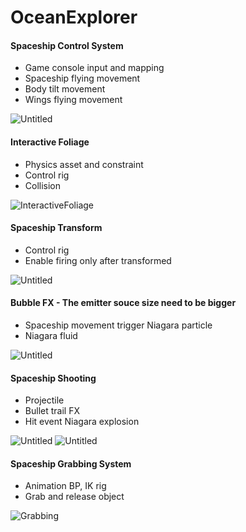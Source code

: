 # OceanExplorer
 
#### Spaceship Control System
- Game console input and mapping
- Spaceship flying movement
- Body tilt movement
- Wings flying movement

![Untitled](https://github.com/TimChen1383/OceanExplorer/assets/37008451/891c0a95-7f8f-4ff9-a2b6-665be03054fc)

#### Interactive Foliage
- Physics asset and constraint
- Control rig
- Collision

![InteractiveFoliage](https://github.com/TimChen1383/OceanExplorer/assets/37008451/76d17f64-aadd-46c4-b9ff-1663ac201729)

#### Spaceship Transform
- Control rig
- Enable firing only after transformed

![Untitled](https://github.com/TimChen1383/OceanExplorer/assets/37008451/85c6b17a-d245-4ed0-aac4-2e676e18412f)


#### Bubble FX - The emitter souce size need to be bigger
- Spaceship movement trigger Niagara particle
- Niagara fluid

![Untitled](https://github.com/TimChen1383/OceanExplorer/assets/37008451/053ffeea-0ba4-4349-bd00-4c3fd6612c11)


#### Spaceship Shooting 
- Projectile
- Bullet trail FX
- Hit event Niagara explosion

![Untitled](https://github.com/TimChen1383/OceanExplorer/assets/37008451/2070a94a-dc37-43fe-9f72-099788dcf0fb)
![Untitled](https://github.com/TimChen1383/OceanExplorer/assets/37008451/af7f7656-d15b-4675-a77b-1d7593fac4d9)


#### Spaceship Grabbing System
- Animation BP, IK rig
- Grab and release object

![Grabbing](https://github.com/TimChen1383/OceanExplorer/assets/37008451/9f8b0365-5713-4d24-b7e4-a26ade406a31)









